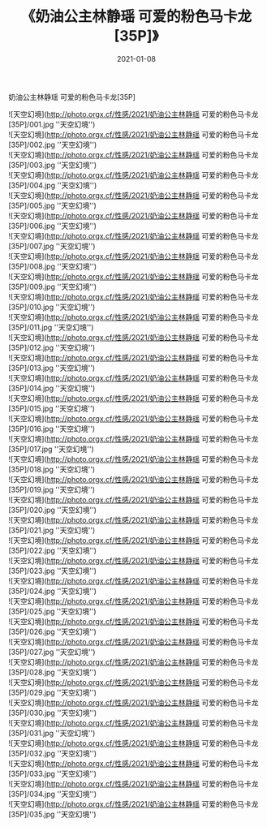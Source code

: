 ﻿---
layout: post
title:  《奶油公主林静瑶 可爱的粉色马卡龙[35P]》
date:   2021-01-08
img: http://photo.orgx.cf/性感/2021/奶油公主林静瑶 可爱的粉色马卡龙[35P]/000.jpg
categories: [美女, 性感, 泳衣]
---

奶油公主林静瑶 可爱的粉色马卡龙[35P]



![天空幻境](http://photo.orgx.cf/性感/2021/奶油公主林静瑶 可爱的粉色马卡龙[35P]/001.jpg ''天空幻境'') <br>
![天空幻境](http://photo.orgx.cf/性感/2021/奶油公主林静瑶 可爱的粉色马卡龙[35P]/002.jpg ''天空幻境'') <br>
![天空幻境](http://photo.orgx.cf/性感/2021/奶油公主林静瑶 可爱的粉色马卡龙[35P]/003.jpg ''天空幻境'') <br>
![天空幻境](http://photo.orgx.cf/性感/2021/奶油公主林静瑶 可爱的粉色马卡龙[35P]/004.jpg ''天空幻境'') <br>
![天空幻境](http://photo.orgx.cf/性感/2021/奶油公主林静瑶 可爱的粉色马卡龙[35P]/005.jpg ''天空幻境'') <br>
![天空幻境](http://photo.orgx.cf/性感/2021/奶油公主林静瑶 可爱的粉色马卡龙[35P]/006.jpg ''天空幻境'') <br>
![天空幻境](http://photo.orgx.cf/性感/2021/奶油公主林静瑶 可爱的粉色马卡龙[35P]/007.jpg ''天空幻境'') <br>
![天空幻境](http://photo.orgx.cf/性感/2021/奶油公主林静瑶 可爱的粉色马卡龙[35P]/008.jpg ''天空幻境'') <br>
![天空幻境](http://photo.orgx.cf/性感/2021/奶油公主林静瑶 可爱的粉色马卡龙[35P]/009.jpg ''天空幻境'') <br>
![天空幻境](http://photo.orgx.cf/性感/2021/奶油公主林静瑶 可爱的粉色马卡龙[35P]/010.jpg ''天空幻境'') <br>
![天空幻境](http://photo.orgx.cf/性感/2021/奶油公主林静瑶 可爱的粉色马卡龙[35P]/011.jpg ''天空幻境'') <br>
![天空幻境](http://photo.orgx.cf/性感/2021/奶油公主林静瑶 可爱的粉色马卡龙[35P]/012.jpg ''天空幻境'') <br>
![天空幻境](http://photo.orgx.cf/性感/2021/奶油公主林静瑶 可爱的粉色马卡龙[35P]/013.jpg ''天空幻境'') <br>
![天空幻境](http://photo.orgx.cf/性感/2021/奶油公主林静瑶 可爱的粉色马卡龙[35P]/014.jpg ''天空幻境'') <br>
![天空幻境](http://photo.orgx.cf/性感/2021/奶油公主林静瑶 可爱的粉色马卡龙[35P]/015.jpg ''天空幻境'') <br>
![天空幻境](http://photo.orgx.cf/性感/2021/奶油公主林静瑶 可爱的粉色马卡龙[35P]/016.jpg ''天空幻境'') <br>
![天空幻境](http://photo.orgx.cf/性感/2021/奶油公主林静瑶 可爱的粉色马卡龙[35P]/017.jpg ''天空幻境'') <br>
![天空幻境](http://photo.orgx.cf/性感/2021/奶油公主林静瑶 可爱的粉色马卡龙[35P]/018.jpg ''天空幻境'') <br>
![天空幻境](http://photo.orgx.cf/性感/2021/奶油公主林静瑶 可爱的粉色马卡龙[35P]/019.jpg ''天空幻境'') <br>
![天空幻境](http://photo.orgx.cf/性感/2021/奶油公主林静瑶 可爱的粉色马卡龙[35P]/020.jpg ''天空幻境'') <br>
![天空幻境](http://photo.orgx.cf/性感/2021/奶油公主林静瑶 可爱的粉色马卡龙[35P]/021.jpg ''天空幻境'') <br>
![天空幻境](http://photo.orgx.cf/性感/2021/奶油公主林静瑶 可爱的粉色马卡龙[35P]/022.jpg ''天空幻境'') <br>
![天空幻境](http://photo.orgx.cf/性感/2021/奶油公主林静瑶 可爱的粉色马卡龙[35P]/023.jpg ''天空幻境'') <br>
![天空幻境](http://photo.orgx.cf/性感/2021/奶油公主林静瑶 可爱的粉色马卡龙[35P]/024.jpg ''天空幻境'') <br>
![天空幻境](http://photo.orgx.cf/性感/2021/奶油公主林静瑶 可爱的粉色马卡龙[35P]/025.jpg ''天空幻境'') <br>
![天空幻境](http://photo.orgx.cf/性感/2021/奶油公主林静瑶 可爱的粉色马卡龙[35P]/026.jpg ''天空幻境'') <br>
![天空幻境](http://photo.orgx.cf/性感/2021/奶油公主林静瑶 可爱的粉色马卡龙[35P]/027.jpg ''天空幻境'') <br>
![天空幻境](http://photo.orgx.cf/性感/2021/奶油公主林静瑶 可爱的粉色马卡龙[35P]/028.jpg ''天空幻境'') <br>
![天空幻境](http://photo.orgx.cf/性感/2021/奶油公主林静瑶 可爱的粉色马卡龙[35P]/029.jpg ''天空幻境'') <br>
![天空幻境](http://photo.orgx.cf/性感/2021/奶油公主林静瑶 可爱的粉色马卡龙[35P]/030.jpg ''天空幻境'') <br>
![天空幻境](http://photo.orgx.cf/性感/2021/奶油公主林静瑶 可爱的粉色马卡龙[35P]/031.jpg ''天空幻境'') <br>
![天空幻境](http://photo.orgx.cf/性感/2021/奶油公主林静瑶 可爱的粉色马卡龙[35P]/032.jpg ''天空幻境'') <br>
![天空幻境](http://photo.orgx.cf/性感/2021/奶油公主林静瑶 可爱的粉色马卡龙[35P]/033.jpg ''天空幻境'') <br>
![天空幻境](http://photo.orgx.cf/性感/2021/奶油公主林静瑶 可爱的粉色马卡龙[35P]/034.jpg ''天空幻境'') <br>
![天空幻境](http://photo.orgx.cf/性感/2021/奶油公主林静瑶 可爱的粉色马卡龙[35P]/035.jpg ''天空幻境'') <br>